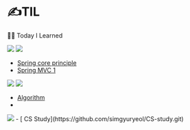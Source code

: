 # ✍TIL
👨‍💻 Today I Learned

 <img src="https://img.shields.io/badge/spring-6DB33F?style=flat-square&logo=spring&logoColor=white"> <img src="https://img.shields.io/badge/springboot-6DB33F?style=flat-square&logo=springboot&logoColor=white">
- [  Spring core principle](https://github.com/simgyuryeol/core.git)
- [  Spring MVC 1](https://github.com/simgyuryeol/servlet.git)


<img src="https://img.shields.io/badge/python-3776AB?style=flat-square&logo=python&logoColor=white"> <img src="https://img.shields.io/badge/Algorithm-00BCB4?style=flat-square&logo=TheAlgorithms&logoColor=#00BCB4"> 
- [ Algorithm](https://github.com/simgyuryeol/algorithm-study.git)
- 

<img src="https://img.shields.io/badge/Computer Science-FFCA28?style=flat-square&logo=MediaFire&logoColor=white">
- [ CS Study](https://github.com/simgyuryeol/CS-study.git)
